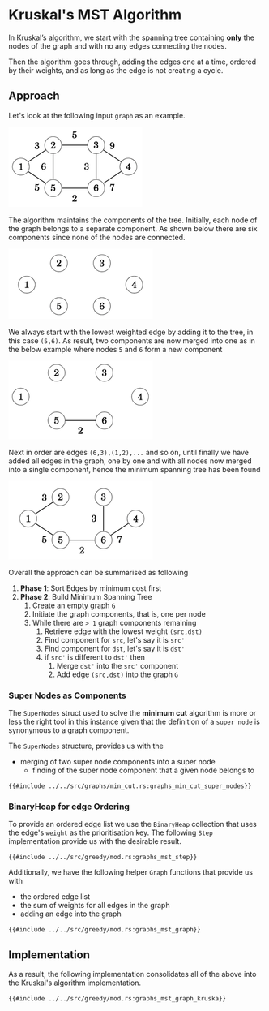 # Kruskal's MST Algorithm
In Kruskal’s algorithm, we start with the spanning tree containing **only** the nodes of the graph and with no any edges connecting the nodes. 

Then the algorithm goes through, adding the edges one at a time, ordered by their weights, and as long as the edge is not creating a cycle.

## Approach
Let's look at the following input `graph` as an example.

![](img/mst_graph.png)

The algorithm maintains the components of the tree. Initially, each node of the graph belongs to a separate component. As shown below there are six components since none of the nodes are connected.

![Step 1 - Number of components equal to number of nodes](img/mst_step1.png)

We always start with the lowest weighted edge by adding it to the tree, in this case `(5,6)`. As result, two components are now merged into one as in the below example where nodes `5` and `6` form a new component

![Step 2 - merging up components one edge at a time](img/mst_step2.png)

Next in order are edges `(6,3),(1,2),...` and so on, until finally we have added all edges in the graph, one by one and with all nodes now merged into a single component, hence the minimum spanning tree has been found

![Step 3 - MST as a single component](img/mst_step3.png)

Overall the approach can be summarised as following
1. **Phase 1**: Sort Edges by minimum cost first
2. **Phase 2**: Build Minimum Spanning Tree
   1. Create an empty graph `G`
   2. Initiate the graph components, that is, one per node
   3. While there are `> 1` graph components remaining
      1. Retrieve edge with the lowest weight `(src,dst)`
      2. Find component for `src`, let's say it is `src'`
      3. Find component for `dst`, let's say it is `dst'`
      4. if `src'` is different to `dst'` then
         1. Merge `dst'` into the `src'` component 
         2. Add edge `(src,dst)` into the graph `G`

### Super Nodes as Components
The `SuperNodes` struct used to solve the **minimum cut** algorithm is more or less the right tool in this instance given that the definition of a `super node` is synonymous to a graph component.

The `SuperNodes` structure, provides us with the
* merging of two super node components into a super node
  * finding of the super node component that a given node belongs to
```rust,no_run,noplayground
{{#include ../../src/graphs/min_cut.rs:graphs_min_cut_super_nodes}}
```
### BinaryHeap for edge Ordering
To provide an ordered edge list we use the `BinaryHeap` collection that uses the edge's `weight` as the prioritisation key. The following `Step` implementation provide us with the desirable result.
```rust,no_run,noplayground
{{#include ../../src/greedy/mod.rs:graphs_mst_step}}
```
Additionally, we have the following helper `Graph` functions that provide us with 
* the ordered edge list
* the sum of weights for all edges in the graph
* adding an edge into the graph
```rust,no_run,noplayground
{{#include ../../src/greedy/mod.rs:graphs_mst_graph}}
```

## Implementation
As a result, the following implementation consolidates all of the above into the Kruskal's algorithm implementation.
```rust,no_run,noplayground
{{#include ../../src/greedy/mod.rs:graphs_mst_graph_kruska}}
```
